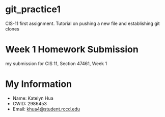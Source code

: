 # git_practice1
CIS-11 first assignment. Tutorial on pushing a new file and establishing git clones
# Week 1 Homework Submission
my submission for CIS 11, Section 47461, Week 1
# My Information
* Name: Katelyn Hua
* CWID: 2986453
* Email: khua4@student.rccd.edu
